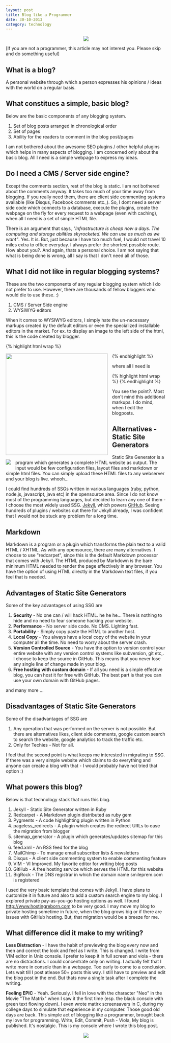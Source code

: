 ```yaml
---
layout: post
title: Blog like a Programmer
date: 30-10-2013
category: technology
---
```

<div style="text-align: center;">
<img src="{{site.url}}/img/computer-programmer-hacking-screen.jpg"/>
</div>  

[If you are not a programmer, this article may not interest you. Please skip and do something useful]  

## What is a blog?

A personal website through which a person expresses his opinions / ideas with the world on a regular basis.  

## What constitues a simple, basic blog?

Below are the basic components of any blogging system.  

1. Set of blog posts arranged in chronological order 
2. Set of pages  
3. Ability for the readers to comment in the blog post/pages  

I am not bothered about the awesome SEO plugins / other helpful plugins which helps in many aspects of blogging. I am concerned only about the basic blog. All I need is a simple webpage to express my ideas.  

## Do I need a CMS / Server side engine?  

Except the comments section, rest of the blog is static. I am not bothered about the comments anyway. It takes too much of your time away from blogging. If you really need them, there are client side commenting systems available (like Disqus, Facebook comments etc.,). So, I dont need a server side code which connects to a database, execute the plugins, create the webpage on the fly for every request to a webpage (even with caching), when all I need is a set of simple HTML file.  

There is an argument that says, *"Infrastructure is cheap now a days. The computing and storage abilities skyrocketed. We can use as much as we want"*. Yes. It is. But, just because I have too much fuel, I would not travel 10 miles extra to office everyday. I always prefer the shortest possible route. How about you?. And again, thats a personal choice. I am not saying that what is being done is wrong, all I say is that I don't need all of those.  

## What I did not like in regular blogging systems?  

These are the two components of any regular blogging system which I do not prefer to use. However, there are thousands of fellow bloggers who would die to use these. :)  

1. CMS / Server Side engine  
2. WYSIWYG editors  

When it comes to WYSIWYG editors, I simply hate the un-necessary markups created by the default editors or even the specialized installable editors in the market. For ex. to display an image to the left side of the html, this is the code created by blogger.  

{% highlight html wrap  %}
<div class="separator" style="clear: both; text-align: center;">
<a href="http://1.bp.blogspot.com/-TIbnnU81F6I/UkhN_lONq6I/AAAAAAAAV-c/fL-BdakCXW8/s1600/100-Ways-to
-Motivate-Yourself-Chandler-Steve.jpg" imageanchor="1" style="clear: left; float: left; 
margin-bottom: 1em; margin-right: 1em;"><img border="0" height="318" src="http://1.bp.blogspot.com/
-TIbnnU81F6I/UkhN_lONq6I/AAAAAAAAV-c/fL-BdakCXW8/s320/100-Ways-to-Motivate-Yourself-Chandler-Steve.jpg" width="320" /></a></div>
{% endhighlight %}  
  
where all I need is  
  
{% highlight html  wrap  %}
<img style="clear: left; float: left; margin-bottom: 1em; margin-right: 1em;" 
src="{{site.url}}/img/image.jpg"/>
{% endhighlight %}  
  

You see the point?. Most don't mind this additional markups. I do mind, when I edit the blogposts.  

## Alternatives - Static Site Generators 

Static Site Generator is a program which generates a complete HTML website as output. The input would be few configuration files, layout files and markdown or simple html files. You can simply upload these HTML files to any webserver and your blog is live. whooh...  

I could find hundreds of SSGs written in various languages (ruby, python, node.js, javascript, java etc) in the opensource area. Since I do not know most of the programming languages, but decided to learn any one of them - I choose the most widely used SSG. [Jekyll][jekyl-url], which powers [GitHub][github-url]. Seeing hundreds of plugins / websites out there for Jekyll already, I was confident that I would not be stuck any problem for a long time.  

[jekyl-url]: http://jekyllrb.com
[github-url]: http://github.com

## Markdown

Markdown is a program or a plugin which transforms the plain text to a valid HTML / XHTML. As with any opensource, there are many alternatives. I choose to use "redcarpet", since this is the default Markdown processor that comes with Jekyll. The HTML produced by Markdown is the bare minimum HTML needed to render the page effectively in any browser. You have the option of using HTML directly in the Markdown text files, if you feel that is needed.  

## Advantages of Static Site Generators

Some of the key advantages of using SSG are  

1. **Security** - No one can / will hack HTML. he he he... There is nothing to hide and no need to fear someone hacking your website.  
2. **Performance** - No server side code. No CMS. Lighting fast.  
3. **Portability** - Simply copy paste the HTML to another host.  
4. **Local Copy** - You always have a local copy of the website in your computer all the time. No need to worry about the server crash.  
5. **Version Controlled Source** - You have the option to version control your entire website with any version control systems like subversion, git etc,. I choose to keep the source in GitHub. This means that you never lose any single line of change made in your blog.  
6. **Free hosting with custom domain** - If all you need is a simple effective blog, you can host it for free with GitHub. The best part is that you can use your own domain with GitHub pages.  

and many more ...  

## Disadvantages of Static Site Generators

Some of the disadvantages of SSG are  

1. Any operation that was performed on the server is not possible. But there are alternatives likes, client side comments, google custom search to search the website, google analytics to track the traffic etc.  
2. Only for Techies - Not for all.  

I feel that the second point is what keeps me interested in migrating to SSG. If there was a very simple website which claims to do everything and anyone can create a blog with that - I would probably have not tried that option :)  

## What powers this blog?

Below is that technology stack that runs this blog.  

1. Jekyll - Static Site Generator written in Ruby  
2. Redcarpet - A Markdown plugin distributed as ruby gem  
3. Pygments - A code highlighting plugin written in Python  
4. pageless_redirects - A plugin which creates the redirect URLs to ease the migration from blogger  
5. sitemap_generator - A plugin which generates/updates sitemap for this blog  
6. feed.xml - An RSS feed for the blog  
7. MailChimp - To manage email subscriber lists & newsletters  
8. Disqus - A client side commenting system to enable commenting feature  
9. VIM - VI Improved. My favorite editor for writing blog posts  
10. GitHub - A free hosting service which serves the HTML for this website  
11. BigRock - The DNS registrar in which the domain name smileprem.com is registered  

I used the very basic template that comes with Jekyll. I have plans to customize it in future and also to add a custom search engine to my blog. I explored private pay-as-you-go hosting options as well. I found <http://www.hostingreborn.com> to be very good. I may move my blog to private hosting sometime in future, when the blog grows big or if there are issues with GitHub hosting. But, that migration would be a breeze for me.  

## What difference did it make to my writing?

**Less Distraction** - I have the habit of previewing the blog every now and then and correct the look and feel as I write. This is changed. I write from VIM editor in Unix console. I prefer to keep it in full screen and viola - there are no distractions. I could concentrate only on writing. I actually felt that I write more in console than in a webpage. Too early to come to a conclusion. Lets wait till I post atlease 50+ posts this way.  I still have to preview and edit the blog post in the end. But thats now a single task after I complete the writing.  

**Feeling EPIC** - Yeah. Seriously. I fell in love with the character "Neo" in the Movie "The Matrix" when I saw it the first time (esp. the black console with green text flowing down). I even wrote matirx screensavers in C, during my college days to simulate that experience in my computer. Those good old days are back. This simple act of blogging like a programmer, brought back my love for programming. Write, Edit, Commit, Push - Viola, My blog is published. It's nostalgic. This is my console where I wrote this blog post.  

<div style="text-align: center;">
<img src="{{site.url}}/img/bloggin-from-vim.jpg"/>
</div><div style="margin-bottom:1em;"></div>  


